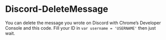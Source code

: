 # Discord-DeleteMessage

You can delete the message you wrote on Discord with Chrome’s Developer Console and this code.
Fill your ID in `var username = 'USERNAME'` then just wait.
